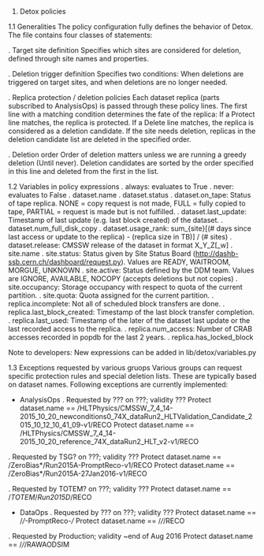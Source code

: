 1. Detox policies

1.1 Generalities
The policy configuration fully defines the behavior of Detox. The file contains four classes of statements:

 . Target site definition
   Specifies which sites are considered for deletion, defined through site names and properties.

 . Deletion trigger definition
   Specifies two conditions: When deletions are triggered on target sites, and when deletions are no longer needed.

 . Replica protection / deletion policies
   Each dataset replica (parts subscribed to AnalysisOps) is passed through these policy lines.
   The first line with a matching condition determines the fate of the replica:
    If a Protect line matches, the replica is protected.
    If a Delete line matches, the replica is considered as a deletion candidate.
   If the site needs deletion, replicas in the deletion candidate list are deleted in the specified order.

 . Deletion order
   Order of deletion matters unless we are running a greedy deletion (Until never). Deletion candidates are sorted
   by the order specified in this line and deleted from the first in the list.

1.2 Variables in policy expressions
 <General>
 . always: evaluates to True
 . never: evaluates to False
 <Dataset>
 . dataset.name
 . dataset.status
 . dataset.on_tape: Status of tape replica. NONE = copy request is not made, FULL = fully copied to tape, PARTIAL = request is made but is not fulfilled.
 . dataset.last_update: Timestamp of last update (e.g. last block created) of the dataset.
 . dataset.num_full_disk_copy
 . dataset.usage_rank: sum_{site}[(# days since last access or update to the replica) - (replica size in TB)] / (# sites)
 . dataset.release: CMSSW release of the dataset in format X_Y_Z[_w]
 <Site>
 . site.name
 . site.status: Status given by Site Status Board (http://dashb-ssb.cern.ch/dashboard/request.py). Values are READY, WAITROOM, MORGUE, UNKNOWN
 . site.active: Status defined by the DDM team. Values are IGNORE, AVAILABLE, NOCOPY (accepts deletions but not copies)
 . site.occupancy: Storage occupancy with respect to quota of the current partition.
 . site.quota: Quota assigned for the current partition.
 <Dataset replica>
 . replica.incomplete: Not all of scheduled block transfers are done.
 . replica.last_block_created: Timestamp of the last block transfer completion.
 . replica.last_used: Timestamp of the later of the dataset last update or the last recorded access to the replica.
 . replica.num_access: Number of CRAB accesses recorded in popdb for the last 2 years.
 . replica.has_locked_block

Note to developers: New expressions can be added in lib/detox/variables.py

1.3 Exceptions requested by various gruops
Various groups can request specific protection rules and special deletion lists. These are typically based on dataset names. Following exceptions are currently implemented:

 - AnalysisOps
  . Requested by ??? on ???; validity ???
    Protect dataset.name == /HLTPhysics/CMSSW_7_4_14-2015_10_20_newconditions0_74X_dataRun2_HLTValidation_Candidate_2015_10_12_10_41_09-v1/RECO
    Protect dataset.name == /HLTPhysics/CMSSW_7_4_14-2015_10_20_reference_74X_dataRun2_HLT_v2-v1/RECO
 
  . Requested by TSG? on ???; validity ???
    Protect dataset.name == /ZeroBias*/Run2015A-PromptReco-v1/RECO
    Protect dataset.name == /ZeroBias*/Run2015A-27Jan2016-v1/RECO
 
  . Requested by TOTEM? on ???; validity ???
    Protect dataset.name == /*TOTEM*/*Run2015D*/RECO

 - DataOps
  . Requested by ??? on ???; validity ???
    Protect dataset.name == /*/*-PromptReco-*/*
    Protect dataset.name == /*/*/RECO

  . Requested by Production; validity ~end of Aug 2016
    Protect dataset.name == /*/*/RAWAODSIM
